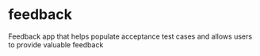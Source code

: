# feedback
Feedback app that helps populate acceptance test cases and allows users to provide valuable feedback
